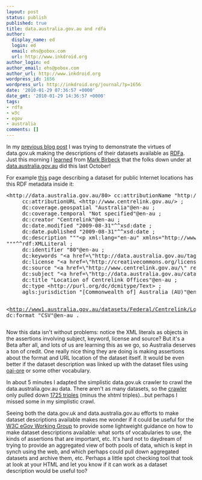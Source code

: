 ```yaml
---
layout: post
status: publish
published: true
title: data.australia.gov.au and rdfa
author:
  display_name: ed
  login: ed
  email: ehs@pobox.com
  url: http://www.inkdroid.org
author_login: ed
author_email: ehs@pobox.com
author_url: http://www.inkdroid.org
wordpress_id: 1656
wordpress_url: http://inkdroid.org/journal/?p=1656
date: '2010-01-29 07:36:57 +0000'
date_gmt: '2010-01-29 14:36:57 +0000'
tags:
- rdfa
- w3c
- egov
- australia
comments: []
---
```


<p>In my <a href="http://inkdroid.org/journal/2010/01/26/data-gov-uk-and-rdfa/">previous blog post</a> I was trying to demonstrate the virtues of data.gov.uk making the descriptions of their datasets available as <a href="http://www.w3.org/TR/xhtml-rdfa-primer/">RDFa</a>. Just this morning I <a href="http://groups.google.com/group/uk-government-data-developers/msg/16599323836791e5">learned</a> from <a href="http://web.archive.org/web/20111121115551/http://webbackplane.com/mark-birbeck/">Mark Birbeck</a> that the folks down under at <a href="http://data.australia.gov.au">data.australia.gov.au</a> did this last October!</p>
<p>For example <a href="http://web.archive.org/web/20110301044400/http://data.australia.gov.au/414">this</a> page describing a dataset for public Internet locations has this RDF metadata inside it:</p>
<pre>
&lt;http://data.australia.gov.au/80&gt; cc:attributionName "http://www.centrelink.gov.au/"@en-au ;
     cc:attributionURL &lt;http://www.centrelink.gov.au/&gt; ;
     dc:coverage.geospatial "Australia"@en-au ;
     dc:coverage.temporal "Not specified"@en-au ;
     dc:creator "Centrelink"@en-au ;
     dc:date.modified "2009-08-31"^^xsd:date ;
     dc:date.published "2009-08-31"^^xsd:date ;
     dc:description """&lt;p xml:lang="en-au" xmlns="http://www.w3.org/1999/xhtml"&gt;Location of Centrelink Offices&lt;/p&gt;
"""^^rdf:XMLLiteral ;
     dc:identifier "80"@en-au ;
     dc:keywords "&lt;a href=\"http://data.australia.gov.au/tag/social-security\" rel=\"tag\" xml:lang=\"en-au\" xmlns=\"http://www.w3.org/1999/xhtml\"&gt;Social Security&lt;/a&gt;"^^rdf:XMLLiteral ;
     dc:license "&lt;a href=\"http://creativecommons.org/licenses/by/2.5/au/\" rel=\"licence\" xml:lang=\"en-au\" xmlns=\"http://www.w3.org/1999/xhtml\"&gt;&lt;img alt=\"Creative Commons License\" class=\"licence\" src=\"http://i.creativecommons.org/l/by/2.5/au/88x31.png\"/&gt;Creative Commons - Attribution 2.5 Australia (CC-BY)&lt;/a&gt;"^^rdf:XMLLiteral ;
     dc:source "&lt;a href=\"http://www.centrelink.gov.au/\" rel=\"dc:source\" xml:lang=\"en-au\" xmlns=\"http://www.w3.org/1999/xhtml\"/&gt;"^^rdf:XMLLiteral ;
     dc:subject "&lt;a href=\"http://data.australia.gov.au/catalogue/community\" rel=\"category tag\" title=\"View all posts in Community\" xml:lang=\"en-au\" xmlns=\"http://www.w3.org/1999/xhtml\"&gt;Community&lt;/a&gt;,  &lt;a href=\"http://data.australia.gov.au/catalogue/employment\" rel=\"category tag\" title=\"View all posts in Employment\" xml:lang=\"en-au\" xmlns=\"http://www.w3.org/1999/xhtml\"&gt;Employment&lt;/a&gt;,  &lt;a href=\"http://data.australia.gov.au/catalogue/government\" rel=\"category tag\" title=\"View all posts in Government\" xml:lang=\"en-au\" xmlns=\"http://www.w3.org/1999/xhtml\"&gt;Government&lt;/a&gt;"^^rdf:XMLLiteral ;
     dc:title "Location of Centrelink Offices"@en-au ;
     dc:type &lt;http://purl.org/dc/dcmitype/Text&gt; ;
     agls:jurisdiction "[Commonwealth of] Australia (AU)"@en-au ;

&lt;http://www1.australia.gov.au/datasets/Federal/Centrelink/Location%20of%20Centrelink%20offices%2031_08_09/centrelink_offices_31_08_2009.CSV&gt; dc:format "CSV"@en-au . 
</pre>
<p>Now this data isn't without problems: notice the XML literals as objects in the assertions involving subject, keyword, license and source? But it's a Beta after all, and lots of us are learning this as we go, so Australia deserves a ton of credit. One really nice thing they are doing is making assertions about the format and URL location of the dataset itself. It would be even better if the dataset description was linked up with the dataset files using <a href="http://www.openarchives.org/ore/1.0/vocabulary">oai-ore</a> or some other vocabulary.</p>
<p>In about 5 minutes I adapted the simplistic data.gov.uk crawler to crawl the data.australia.gov.au data.  There aren't as many datasets, so the <a href="http://web.archive.org/web/20101216224228/http://inkdroid.org/bzr/data-australia-gov-au/crawl.py">crawler</a> only pulled down <a href="http://web.archive.org/web/20101216224353/http://inkdroid.org/bzr/data-australia-gov-au/data.rdf">1725 triples</a> (minus the xhtml triples)...but perhaps I missed some in my simplistic crawl.</p>
<p>Seeing both the data.gov.uk and data.australia.gov.au efforts to make dataset descriptions available makes me wonder if it could be useful for the <a href="http://www.w3.org/2007/eGov/">W3C eGov Working Group</a> to provide some lightweight guidance on how to make dataset descriptions available: what sorts of vocabularies to use, the kinds of assertions that are important, etc. It's hard not to daydream of trying to provide an aggregated view of both pools of data, which is kept in synch using the web, and which perhaps could pull down aggregated datasets and archive them, etc. Perhaps a little spot checking tool that took at look at your HTML and let you know if it can work as a dataset description would be useful too?</p>
